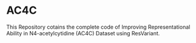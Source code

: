 # AC4C
This Repository cotains the complete code of 
Improving Representational Ability in N4-acetylcytidine (AC4C) Dataset using ResVariant.
